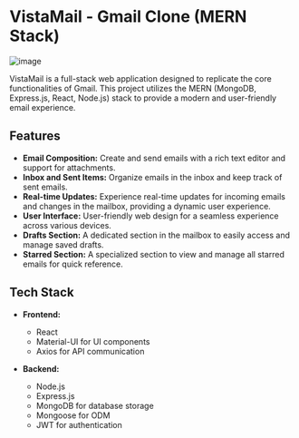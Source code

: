 # VistaMail - Gmail Clone (MERN Stack)

![image](https://github.com/Shree1291/VistaMail-deploy/assets/97882995/d9abac6c-9fc8-4e42-be4a-a7622944ed02)


VistaMail is a full-stack web application designed to replicate the core functionalities of Gmail. This project utilizes the MERN (MongoDB, Express.js, React, Node.js) stack to provide a modern and user-friendly email experience.

## Features

- **Email Composition:** Create and send emails with a rich text editor and support for attachments.
- **Inbox and Sent Items:** Organize emails in the inbox and keep track of sent emails.
- **Real-time Updates:** Experience real-time updates for incoming emails and changes in the mailbox, providing a dynamic user experience.
- **User Interface:** User-friendly web design for a seamless experience across various devices.
- **Drafts Section:** A dedicated section in the mailbox to easily access and manage saved drafts.
- **Starred Section:** A specialized section to view and manage all starred emails for quick reference.

## Tech Stack

- **Frontend:**
  - React
  - Material-UI for UI components
  - Axios for API communication

- **Backend:**
  - Node.js
  - Express.js
  - MongoDB for database storage
  - Mongoose for ODM
  - JWT for authentication

